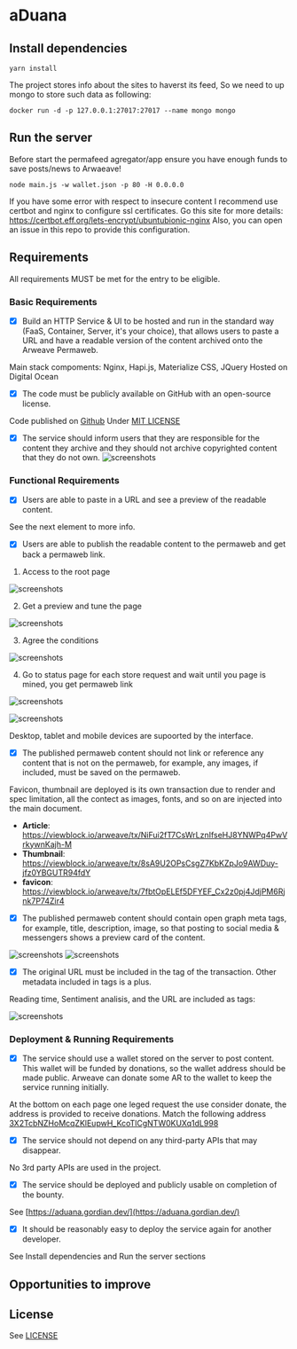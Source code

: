 # aDuana


## Install dependencies

```
yarn install
```

The project stores info about the sites to haverst its feed, So we need to up mongo to store such data as following:
```
docker run -d -p 127.0.0.1:27017:27017 --name mongo mongo
```

## Run the server
Before start the permafeed agregator/app ensure you have enough funds to save posts/news to Arwaeave!
```
node main.js -w wallet.json -p 80 -H 0.0.0.0
```

If you have some error with respect to insecure content I recommend use certbot and nginx to configure ssl certificates. Go this site for more details: https://certbot.eff.org/lets-encrypt/ubuntubionic-nginx
Also, you can open an issue in this repo to provide this configuration.


## Requirements
All requirements MUST be met for the entry to be eligible.

### Basic Requirements
- [X] Build an HTTP Service & UI to be hosted and run in the standard way (FaaS, Container, Server, it's your choice), that allows users to paste a URL and have a readable version of the content archived onto the Arweave Permaweb.

Main stack compoments: Nginx, Hapi.js, Materialize CSS, JQuery
Hosted on Digital Ocean

- [X] The code must be publicly available on GitHub with an open-source license.

Code published on [Github](https://github.com/zoek1/aDuana)
Under [MIT LICENSE](/LICENSE)

- [X] The service should inform users that they are responsible for the content they archive and they should not archive copyrighted content that they do not own.
![screenshots](/screenshots/ag.png)

### Functional Requirements
- [X] Users are able to paste in a URL and see a preview of the readable content.

See the next element to more info.

- [X] Users are able to publish the readable content to the permaweb and get back a permaweb link.

1. Access to the root page

![screenshots](/screenshots/home-mobile.jpg)

2. Get a preview and tune the page

![screenshots](/screenshots/preview-mobile.jpg)

3. Agree the conditions

![screenshots](/screenshots/ag-mobile.jpg)

4. Go to status page for each store request and wait until you page is mined, you get permaweb link

![screenshots](/screenshots/waiting.jpg)

![screenshots](/screenshots/deployed.jpg)

Desktop, tablet and mobile devices are supoorted by the interface.

- [X] The published permaweb content should not link or reference any content that is not on the permaweb, for example, any images, if included, must be saved on the permaweb.

Favicon, thumbnail are deployed is its own transaction due to render and spec limitation, all the contect as images, fonts, and so on are injected into the main document.
- **Article**: https://viewblock.io/arweave/tx/NiFui2fT7CsWrLznIfseHJ8YNWPq4PwVrkywnKajh-M
- **Thumbnail**: https://viewblock.io/arweave/tx/8sA9U2OPsCsgZ7KbKZpJo9AWDuy-jfz0YBGUTR94fdY
- **favicon**: https://viewblock.io/arweave/tx/7fbtOpELEf5DFYEF_Cx2z0pj4JdjPM6Rjnk7P74Zir4

- [X] The published permaweb content should contain open graph meta tags, for example, title, description, image, so that posting to social media & messengers shows a preview card of the content.

![screenshots](/screenshots/fb.png)
![screenshots](/screenshots/twitter.png)

- [X] The original URL must be included in the tag of the transaction. Other metadata included in tags is a plus.

Reading time, Sentiment analisis, and the URL are included as tags:

![screenshots](/screenshots/tags.png)


### Deployment & Running Requirements
- [X] The service should use a wallet stored on the server to post content. This wallet will be funded by donations, so the wallet address should be made public. Arweave can donate some AR to the wallet to keep the service running initially.

At the bottom on each page one leged request the use consider donate, the address is provided to receive donations.
Match the following address [3X2TcbNZHoMcqZKlEupwH_KcoTlCgNTW0KUXq1dL998](https://viewblock.io/arweave/address/3X2TcbNZHoMcqZKlEupwH_KcoTlCgNTW0KUXq1dL998)
- [X] The service should not depend on any third-party APIs that may disappear.

No 3rd party APIs are used in the project.
- [X] The service should be deployed and publicly usable on completion of the bounty.

See [https://aduana.gordian.dev/](https://aduana.gordian.dev/)
- [X] It should be reasonably easy to deploy the service again for another developer.

See Install dependencies and Run the server sections


## Opportunities to improve

## License
See [LICENSE](/LICENSE)
